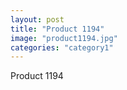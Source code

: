 ```yaml
---
layout: post
title: "Product 1194"
image: "product1194.jpg"
categories: "category1"
---
```

Product 1194
